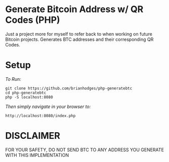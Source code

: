 # Generate Bitcoin Address w/ QR Codes (PHP)
Just a project more for myself to refer back to when working on future Bitcoin projects. Generates BTC addresses and their corresponding QR Codes.

# Setup
*To Run:*
  ```
  git clone https://github.com/brianhodges/php-generatebtc
  cd php-generatebtc
  php -S localhost:8080
  ```
*Then simply navigate in your browser to:* 
 
    http://localhost:8080/index.php

# DISCLAIMER
FOR YOUR SAFETY, DO NOT SEND BTC TO ANY ADDRESS YOU GENERATE WITH THIS IMPLEMENTATION
